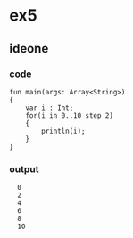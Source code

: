 # ex5
## ideone
### code
    fun main(args: Array<String>) 
    {
    	var i : Int;
    	for(i in 0..10 step 2)
    	{
    		println(i);
    	}
    }
### output

      0
      2
      4
      6
      8
      10


    

